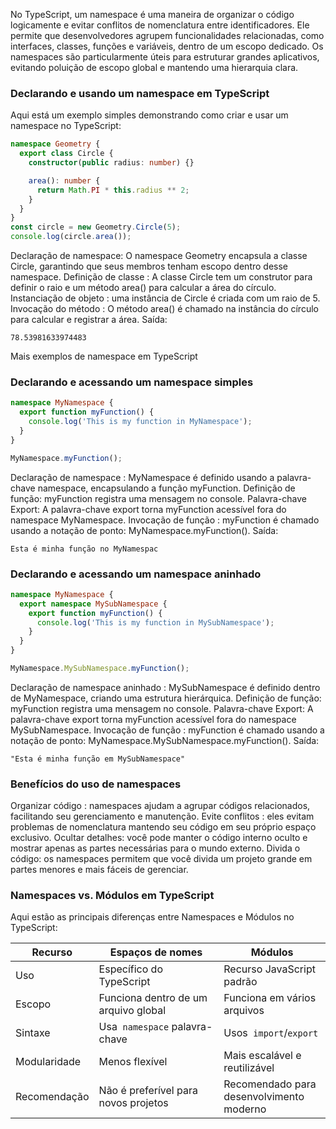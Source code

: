 No TypeScript, um namespace é uma maneira de organizar o código logicamente e evitar conflitos de nomenclatura entre identificadores. Ele permite que desenvolvedores agrupem funcionalidades relacionadas, como interfaces, classes, funções e variáveis, dentro de um escopo dedicado.
Os namespaces são particularmente úteis para estruturar grandes aplicativos, evitando poluição de escopo global e mantendo uma hierarquia clara.

### Declarando e usando um namespace em TypeScript
Aqui está um exemplo simples demonstrando como criar e usar um namespace no TypeScript:
```ts
namespace Geometry {
  export class Circle {
    constructor(public radius: number) {}

    area(): number {
      return Math.PI * this.radius ** 2;
    }
  }
}
const circle = new Geometry.Circle(5);
console.log(circle.area());
```

Declaração de namespace: O namespace Geometry encapsula a classe Circle, garantindo que seus membros tenham escopo dentro desse namespace.
Definição de classe : A classe Circle tem um construtor para definir o raio e um método area() para calcular a área do círculo.
Instanciação de objeto : uma instância de Circle é criada com um raio de 5.
Invocação do método : O método area() é chamado na instância do círculo para calcular e registrar a área.
Saída:
```
78.53981633974483
```

Mais exemplos de namespace em TypeScript

### Declarando e acessando um namespace simples

```ts 
namespace MyNamespace {
  export function myFunction() {
    console.log('This is my function in MyNamespace');
  }
}

MyNamespace.myFunction();
```

Declaração de namespace : MyNamespace é definido usando a palavra-chave namespace, encapsulando a função myFunction.
Definição de função: myFunction registra uma mensagem no console.
Palavra-chave Export: A palavra-chave export torna myFunction acessível fora do namespace MyNamespace.
Invocação de função : myFunction é chamado usando a notação de ponto: MyNamespace.myFunction().
Saída:
```
Esta é minha função no MyNamespac
```

### Declarando e acessando um namespace aninhado

```ts
namespace MyNamespace {
  export namespace MySubNamespace {
    export function myFunction() {
      console.log('This is my function in MySubNamespace');
    }
  }
}

MyNamespace.MySubNamespace.myFunction();
```

Declaração de namespace aninhado : MySubNamespace é definido dentro de MyNamespace, criando uma estrutura hierárquica.
Definição de função: myFunction registra uma mensagem no console.
Palavra-chave Export: A palavra-chave export torna myFunction acessível fora do namespace MySubNamespace.
Invocação de função : myFunction é chamado usando a notação de ponto: MyNamespace.MySubNamespace.myFunction().
Saída: 
```
"Esta é minha função em MySubNamespace"
```

### Benefícios do uso de namespaces
Organizar código : namespaces ajudam a agrupar códigos relacionados, facilitando seu gerenciamento e manutenção.
Evite conflitos : eles evitam problemas de nomenclatura mantendo seu código em seu próprio espaço exclusivo.
Ocultar detalhes: você pode manter o código interno oculto e mostrar apenas as partes necessárias para o mundo externo.
Divida o código: os namespaces permitem que você divida um projeto grande em partes menores e mais fáceis de gerenciar.

### Namespaces vs. Módulos em TypeScript
Aqui estão as principais diferenças entre Namespaces e Módulos no TypeScript:

| Recurso      | Espaços de nomes                     | Módulos                                  |
| ------------ | ------------------------------------ | ---------------------------------------- |
| Uso          | Específico do TypeScript             | Recurso JavaScript padrão                |
| Escopo       | Funciona dentro de um arquivo global | Funciona em vários arquivos              |
| Sintaxe      | Usa  `namespace` palavra-chave       | Usos  `import`/`export`                  |
| Modularidade | Menos flexível                       | Mais escalável e reutilizável            |
| Recomendação | Não é preferível para novos projetos | Recomendado para desenvolvimento moderno |

